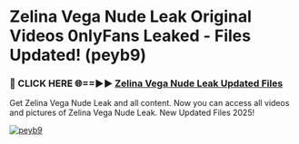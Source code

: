 # Zelina Vega Nude Leak Original Videos 0nlyFans Leaked - Files Updated! (peyb9)

<h3>🔴 CLICK HERE 🌐==►► <a href="https://tinyurl.com/52m3yx9h" rel="nofollow">Zelina Vega Nude Leak Updated Files</a></h3>

Get Zelina Vega Nude Leak and all content. Now you can access all videos and pictures of Zelina Vega Nude Leak. New Updated Files 2025!

[![peyb9](https://i.imgur.com/TnHtlc8.gif)](https://tinyurl.com/52m3yx9h)
